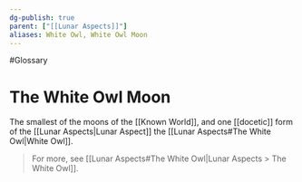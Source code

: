 ```yaml
---
dg-publish: true
parent: ["[[Lunar Aspects]]"]
aliases: White Owl, White Owl Moon
---
```

#Glossary 
# The White Owl Moon

The smallest of the moons of the [[Known World]], and one [[docetic]] form of the [[Lunar Aspects|Lunar Aspect]] the [[Lunar Aspects#The White Owl|White Owl]].

> For more, see [[Lunar Aspects#The White Owl|Lunar Aspects > The White Owl]].